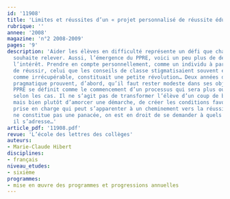```yaml
---
id: '11908'
title: 'Limites et réussites d’un « projet personnalisé de réussite éducative »'
rubrique: ''
annee: '2008'
magazine: 'n°2 2008-2009'
pages: '9'
description: 'Aider les élèves en difficulté représente un défi que chaque enseignant
  souhaite relever. Aussi, l’émergence du PPRE, voici un peu plus de deux ans, suscita-t-elle
  l’intérêt. Prendre en compte personnellement, comme un individu à part entière susceptible
  de réussir, celui que les conseils de classe stigmatisaient souvent en le considérant
  comme irrécupérable, constituait une petite révolution… Deux années d’une approche
  pragmatique prouvent, d’abord, qu’il faut rester modeste dans ses objectifs. Le
  PPRE se définit comme le commencement d’un processus qui sera plus ou moins long
  selon les cas. Il ne s’agit pas de transformer l’élève d’un coup de baguette magique
  mais bien plutôt d’amorcer une démarche, de créer les conditions favorables à une
  prise en charge qui peut s’apparenter à un cheminement vers la réussite. Si le PPRE
  ne constitue pas une panacée, on est en droit de se demander à quels types d’élèves
  il s’adresse…'
article_pdf: '11908.pdf'
revue: 'L’école des lettres des collèges'
auteurs:
- Marie-Claude Hibert
disciplines:
- français
niveau_etudes:
- sixième
programmes:
- mise en œuvre des programmes et progressions annuelles
---
```

